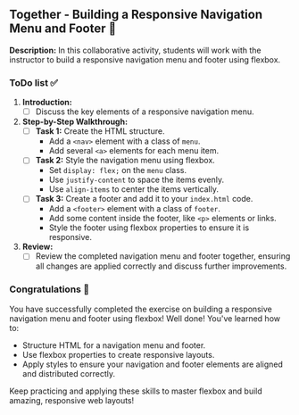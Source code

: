 ## Together - Building a Responsive Navigation Menu and Footer 🤝

**Description:**
In this collaborative activity, students will work with the instructor to build a responsive navigation menu and footer using flexbox.

### ToDo list ✅

1. **Introduction:**
    - [ ] Discuss the key elements of a responsive navigation menu.

2. **Step-by-Step Walkthrough:**
    - [ ] **Task 1:** Create the HTML structure.
        - Add a `<nav>` element with a class of `menu`.
        - Add several `<a>` elements for each menu item.
    - [ ] **Task 2:** Style the navigation menu using flexbox.
        - Set `display: flex;` on the `menu` class.
        - Use `justify-content` to space the items evenly.
        - Use `align-items` to center the items vertically.
    - [ ] **Task 3:** Create a footer and add it to your `index.html` code.
        - Add a `<footer>` element with a class of `footer`.
        - Add some content inside the footer, like `<p>` elements or links.
        - Style the footer using flexbox properties to ensure it is responsive.

3. **Review:**
    - [ ] Review the completed navigation menu and footer together, ensuring all changes are applied correctly and discuss further improvements.

### Congratulations 🎉

You have successfully completed the exercise on building a responsive navigation menu and footer using flexbox! Well done! You've learned how to:

- Structure HTML for a navigation menu and footer.
- Use flexbox properties to create responsive layouts.
- Apply styles to ensure your navigation and footer elements are aligned and distributed correctly.

Keep practicing and applying these skills to master flexbox and build amazing, responsive web layouts!
